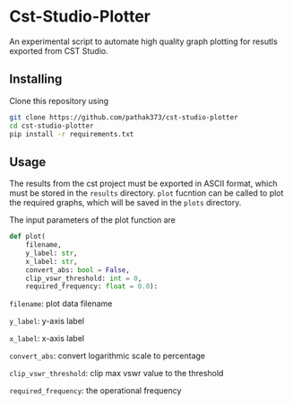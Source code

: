# Cst-Studio-Plotter

An experimental script to automate high quality graph plotting for resutls exported from CST Studio.

## Installing

Clone this repository using

```bash
git clone https://github.com/pathak373/cst-studio-plotter
cd cst-studio-plotter
pip install -r requirements.txt
```

## Usage

The results from the cst project must be exported in ASCII format, which must be stored in the `results` directory. `plot` fucntion can be called to plot the required graphs, which will be saved in the `plots` directory.

The input parameters of the plot function are

```py
def plot(
    filename, 
    y_label: str, 
    x_label: str, 
    convert_abs: bool = False, 
    clip_vswr_threshold: int = 0, 
    required_frequency: float = 0.0):
```

`filename`: plot data filename

`y_label`: y-axis label

`x_label`: x-axis label

`convert_abs`: convert logarithmic scale to percentage

`clip_vswr_threshold`: clip max vswr value to the threshold

`required_frequency`: the operational frequency

